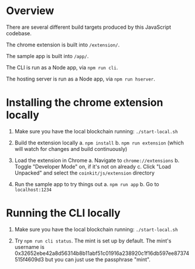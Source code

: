 # Overview

There are several different build targets produced by this JavaScript codebase.

The chrome extension is built into `/extension/`.

The sample app is built into `/app/`.

The CLI is run as a Node app, via `npm run cli`.

The hosting server is run as a Node app, via `npm run hserver`.

# Installing the chrome extension locally

1. Make sure you have the local blockchain running: `./start-local.sh`

2. Build the extension locally
   a. `npm install`
   b. `npm run extension` (which will watch for changes and build continuously)

3. Load the extension in Chrome
   a. Navigate to `chrome://extensions`
   b. Toggle "Developer Mode" on, if it's not on already
   c. Click "Load Unpacked" and select the `coinkit/js/extension` directory

4. Run the sample app to try things out
   a. `npm run app`
   b. Go to `localhost:1234`

# Running the CLI locally

1. Make sure you have the local blockchain running: `./start-local.sh`

2. Try `npm run cli status`. The mint is set up by default. The mint's username is 0x32652ebe42a8d56314b8b11abf51c01916a238920c1f16db597ee87374515f4609d3 but you can just use the passphrase "mint".